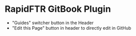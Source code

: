 # RapidFTR GitBook Plugin

* "Guides" switcher button in the Header
* "Edit this Page" button in header to directly edit in GitHub
